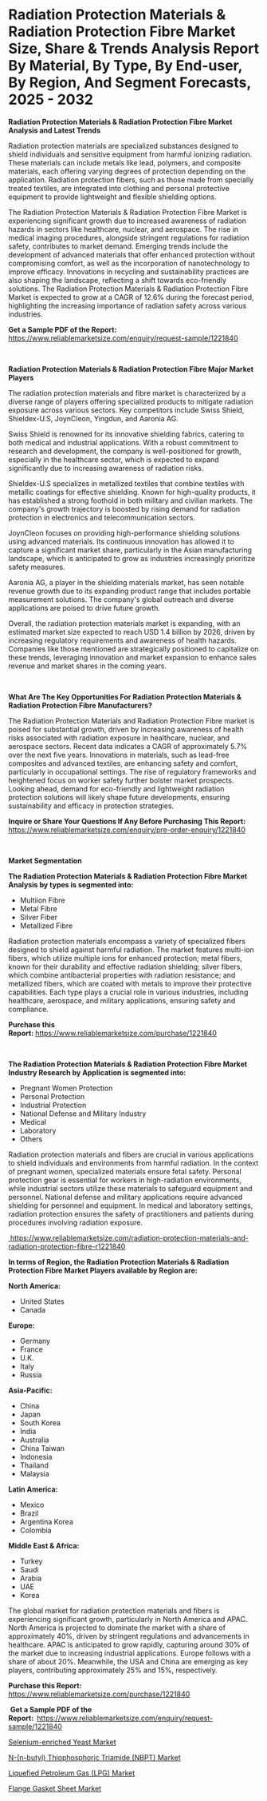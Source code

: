 <p><h1>Radiation Protection Materials & Radiation Protection Fibre Market Size, Share & Trends Analysis Report By Material, By Type, By End-user, By Region, And Segment Forecasts, 2025 - 2032</h1></p><p><strong>Radiation Protection Materials & Radiation Protection Fibre Market Analysis and Latest Trends</strong></p>
<p><p>Radiation protection materials are specialized substances designed to shield individuals and sensitive equipment from harmful ionizing radiation. These materials can include metals like lead, polymers, and composite materials, each offering varying degrees of protection depending on the application. Radiation protection fibers, such as those made from specially treated textiles, are integrated into clothing and personal protective equipment to provide lightweight and flexible shielding options. </p><p>The Radiation Protection Materials & Radiation Protection Fibre Market is experiencing significant growth due to increased awareness of radiation hazards in sectors like healthcare, nuclear, and aerospace. The rise in medical imaging procedures, alongside stringent regulations for radiation safety, contributes to market demand. Emerging trends include the development of advanced materials that offer enhanced protection without compromising comfort, as well as the incorporation of nanotechnology to improve efficacy. Innovations in recycling and sustainability practices are also shaping the landscape, reflecting a shift towards eco-friendly solutions. The Radiation Protection Materials & Radiation Protection Fibre Market is expected to grow at a CAGR of 12.6% during the forecast period, highlighting the increasing importance of radiation safety across various industries.</p></p>
<p><strong>Get a Sample PDF of the Report:&nbsp;</strong> <a href="https://www.reliablemarketsize.com/enquiry/request-sample/1221840?utm_campaign=1103&utm_medium=2&utm_source=Github&utm_content=ia&utm_term=04042025&utm_id=radiation-protection-materials-radiation-protection-fibre">https://www.reliablemarketsize.com/enquiry/request-sample/1221840</a></p>
<p>&nbsp;</p>
<p><strong>Radiation Protection Materials & Radiation Protection Fibre Major Market Players</strong></p>
<p><p>The radiation protection materials and fibre market is characterized by a diverse range of players offering specialized products to mitigate radiation exposure across various sectors. Key competitors include Swiss Shield, Shieldex-U.S, JoynCleon, Yingdun, and Aaronia AG.</p><p>Swiss Shield is renowned for its innovative shielding fabrics, catering to both medical and industrial applications. With a robust commitment to research and development, the company is well-positioned for growth, especially in the healthcare sector, which is expected to expand significantly due to increasing awareness of radiation risks.</p><p>Shieldex-U.S specializes in metallized textiles that combine textiles with metallic coatings for effective shielding. Known for high-quality products, it has established a strong foothold in both military and civilian markets. The company's growth trajectory is boosted by rising demand for radiation protection in electronics and telecommunication sectors.</p><p>JoynCleon focuses on providing high-performance shielding solutions using advanced materials. Its continuous innovation has allowed it to capture a significant market share, particularly in the Asian manufacturing landscape, which is anticipated to grow as industries increasingly prioritize safety measures.</p><p>Aaronia AG, a player in the shielding materials market, has seen notable revenue growth due to its expanding product range that includes portable measurement solutions. The company's global outreach and diverse applications are poised to drive future growth.</p><p>Overall, the radiation protection materials market is expanding, with an estimated market size expected to reach USD 1.4 billion by 2026, driven by increasing regulatory requirements and awareness of health hazards. Companies like those mentioned are strategically positioned to capitalize on these trends, leveraging innovation and market expansion to enhance sales revenue and market shares in the coming years.</p></p>
<p>&nbsp;</p>
<p><strong>What Are The Key Opportunities For Radiation Protection Materials & Radiation Protection Fibre Manufacturers?</strong></p>
<p><p>The Radiation Protection Materials and Radiation Protection Fibre market is poised for substantial growth, driven by increasing awareness of health risks associated with radiation exposure in healthcare, nuclear, and aerospace sectors. Recent data indicates a CAGR of approximately 5.7% over the next five years. Innovations in materials, such as lead-free composites and advanced textiles, are enhancing safety and comfort, particularly in occupational settings. The rise of regulatory frameworks and heightened focus on worker safety further bolster market prospects. Looking ahead, demand for eco-friendly and lightweight radiation protection solutions will likely shape future developments, ensuring sustainability and efficacy in protection strategies.</p></p>
<p><strong>Inquire or Share Your Questions If Any Before Purchasing This Report:</strong> <a href="https://www.reliablemarketsize.com/enquiry/pre-order-enquiry/1221840?utm_campaign=1103&utm_medium=2&utm_source=Github&utm_content=ia&utm_term=04042025&utm_id=radiation-protection-materials-radiation-protection-fibre">https://www.reliablemarketsize.com/enquiry/pre-order-enquiry/1221840</a></p>
<p>&nbsp;</p>
<p><strong>Market Segmentation</strong></p>
<p><strong>The Radiation Protection Materials & Radiation Protection Fibre Market Analysis by types is segmented into:</strong></p>
<p><ul><li>Multiion Fibre</li><li>Metal Fibre</li><li>Silver Fiber</li><li>Metallized Fibre</li></ul></p>
<p><p>Radiation protection materials encompass a variety of specialized fibers designed to shield against harmful radiation. The market features multi-ion fibers, which utilize multiple ions for enhanced protection; metal fibers, known for their durability and effective radiation shielding; silver fibers, which combine antibacterial properties with radiation resistance; and metallized fibers, which are coated with metals to improve their protective capabilities. Each type plays a crucial role in various industries, including healthcare, aerospace, and military applications, ensuring safety and compliance.</p></p>
<p><strong>Purchase this Report:&nbsp;</strong><a href="https://www.reliablemarketsize.com/purchase/1221840?utm_campaign=1103&utm_medium=2&utm_source=Github&utm_content=ia&utm_term=04042025&utm_id=radiation-protection-materials-radiation-protection-fibre">https://www.reliablemarketsize.com/purchase/1221840</a></p>
<p>&nbsp;</p>
<p><strong>The Radiation Protection Materials & Radiation Protection Fibre Market Industry Research by Application is segmented into:</strong></p>
<p><ul><li>Pregnant Women Protection</li><li>Personal Protection</li><li>Industrial Protection</li><li>National Defense and Military Industry</li><li>Medical</li><li>Laboratory</li><li>Others</li></ul></p>
<p><p>Radiation protection materials and fibers are crucial in various applications to shield individuals and environments from harmful radiation. In the context of pregnant women, specialized materials ensure fetal safety. Personal protection gear is essential for workers in high-radiation environments, while industrial sectors utilize these materials to safeguard equipment and personnel. National defense and military applications require advanced shielding for personnel and equipment. In medical and laboratory settings, radiation protection ensures the safety of practitioners and patients during procedures involving radiation exposure.</p></p>
<p><a href="https://www.reliablemarketsize.com/radiation-protection-materials-and-radiation-protection-fibre-r1221840?utm_campaign=1103&utm_medium=2&utm_source=Github&utm_content=ia&utm_term=04042025&utm_id=radiation-protection-materials-radiation-protection-fibre">&nbsp;https://www.reliablemarketsize.com/radiation-protection-materials-and-radiation-protection-fibre-r1221840</a></p>
<p><strong>In terms of Region, the Radiation Protection Materials & Radiation Protection Fibre Market Players available by Region are:</strong></p>
<p>
    <p> <strong> North America: </strong>
        <ul>
            <li>United States</li>
            <li>Canada</li>
        </ul>
        </p> 
    <p> <strong> Europe: </strong>
        <ul>
            <li>Germany</li>
            <li>France</li>
            <li>U.K.</li>
            <li>Italy</li>
            <li>Russia</li>
        </ul>
        </p> 
    <p> <strong> Asia-Pacific: </strong>
        <ul>
            <li>China</li>
            <li>Japan</li>
            <li>South Korea</li>
            <li>India</li>
            <li>Australia</li>
            <li>China Taiwan</li>
            <li>Indonesia</li>
            <li>Thailand</li>
            <li>Malaysia</li>
        </ul>
        </p> 
    <p> <strong> Latin America: </strong>
        <ul>
            <li>Mexico</li>
            <li>Brazil</li>
            <li>Argentina Korea</li>
            <li>Colombia</li>
        </ul>
        </p> 
    <p> <strong> Middle East & Africa: </strong>
        <ul>
            <li>Turkey</li>
            <li>Saudi</li>
            <li>Arabia</li>
            <li>UAE</li>
            <li>Korea</li>
        </ul>
    </p>
    </p>
<p><p>The global market for radiation protection materials and fibers is experiencing significant growth, particularly in North America and APAC. North America is projected to dominate the market with a share of approximately 40%, driven by stringent regulations and advancements in healthcare. APAC is anticipated to grow rapidly, capturing around 30% of the market due to increasing industrial applications. Europe follows with a share of about 20%. Meanwhile, the USA and China are emerging as key players, contributing approximately 25% and 15%, respectively.</p></p>
<p><strong>Purchase this Report: </strong><a href="https://www.reliablemarketsize.com/purchase/1221840?utm_campaign=1103&utm_medium=2&utm_source=Github&utm_content=ia&utm_term=04042025&utm_id=radiation-protection-materials-radiation-protection-fibre">https://www.reliablemarketsize.com/purchase/1221840</a></p>
<p>&nbsp;<strong>Get a Sample PDF of the Report:&nbsp;&nbsp;</strong><a href="https://www.reliablemarketsize.com/enquiry/request-sample/1221840?utm_campaign=1103&utm_medium=2&utm_source=Github&utm_content=ia&utm_term=04042025&utm_id=radiation-protection-materials-radiation-protection-fibre">https://www.reliablemarketsize.com/enquiry/request-sample/1221840</a></p>
<p><strong></strong></p>
<p><p><a href="https://github.com/gdfhhhj/Market-Research-Report-List-7/blob/main/selenium-enriched-yeast-market.md?utm_campaign=1103&utm_medium=2&utm_source=Github&utm_content=ia&utm_term=04042025&utm_id=radiation-protection-materials-radiation-protection-fibre">Selenium-enriched Yeast Market</a></p><p><a href="https://github.com/auriashetzxj/Market-Research-Report-List-1/blob/main/n-n-butyl-thiophosphoric-triamide-nbpt-market.md?utm_campaign=1103&utm_medium=2&utm_source=Github&utm_content=ia&utm_term=04042025&utm_id=radiation-protection-materials-radiation-protection-fibre">N-(n-butyl) Thiophosphoric Triamide (NBPT) Market</a></p><p><a href="https://github.com/wycheelwayeu/Market-Research-Report-List-1/blob/main/liquefied-petroleum-gas-lpg-market.md?utm_campaign=1103&utm_medium=2&utm_source=Github&utm_content=ia&utm_term=04042025&utm_id=radiation-protection-materials-radiation-protection-fibre">Liquefied Petroleum Gas (LPG) Market</a></p><p><a href="https://github.com/pezezlarue7h/Market-Research-Report-List-1/blob/main/flange-gasket-sheet-market.md?utm_campaign=1103&utm_medium=2&utm_source=Github&utm_content=ia&utm_term=04042025&utm_id=radiation-protection-materials-radiation-protection-fibre">Flange Gasket Sheet Market</a></p></p>